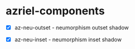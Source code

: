 # azriel-components

- [x] az-neu-outset - neumorphism outset shadow
- [x] az-neu-inset - neumorphism inset shadow

